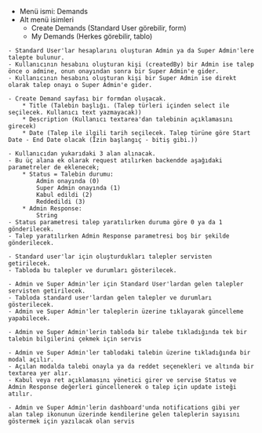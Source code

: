 * Menü ismi: Demands
* Alt menü isimleri
    - Create Demands (Standard User görebilir, form)
    - My Demands (Herkes görebilir, tablo)


<!-- Create Demand -->
    - Standard User'lar hesaplarını oluşturan Admin ya da Super Admin'lere talepte bulunur.
    - Kullanıcının hesabını oluşturan kişi (createdBy) bir Admin ise talep önce o admine, onun onayından sonra bir Super Admin'e gider.
    - Kullanıcının hesabını oluşturan kişi bir Super Admin ise direkt olarak talep onayı o Super Admin'e gider.
    
    - Create Demand sayfası bir formdan oluşacak. 
        * Title (Talebin başlığı. (Talep türleri içinden select ile seçilecek. Kullanıcı text yazmayacak))
        * Description (Kullanıcı textarea'dan talebinin açıklamasını girecek)
        * Date (Talep ile ilgili tarih seçilecek. Talep türüne göre Start Date - End Date olacak (İzin başlangıç - bitiş gibi.))

    - Kullanıcıdan yukarıdaki 3 alan alınacak.
    - Bu üç alana ek olarak request atılırken backendde aşağıdaki parametreler de eklenecek;
        * Status = Talebin durumu:
            Admin onayında (0) 
            Super Admin onayında (1)
            Kabul edildi (2) 
            Reddedildi (3)
        * Admin Response:
            String
    - Status parametresi talep yaratılırken duruma göre 0 ya da 1 gönderilecek.
    - Talep yaratılırken Admin Response parametresi boş bir şekilde gönderilecek.


<!-- Get Demands -->
    - Standard user'lar için oluşturdukları talepler servisten getirilecek.
    - Tabloda bu talepler ve durumları gösterilecek.

    - Admin ve Super Admin'ler için Standard User'lardan gelen talepler servisten getirilecek.
    - Tabloda standard user'lardan gelen talepler ve durumları gösterilecek.
    - Admin ve Super Admin'ler taleplerin üzerine tıklayarak güncelleme yapabilecek.

<!-- Get Demand By ID -->
    - Admin ve Super Admin'lerin tabloda bir talebe tıkladığında tek bir talebin bilgilerini çekmek için servis

<!-- Update Demands -->
    - Admin ve Super Admin'ler tablodaki talebin üzerine tıkladığında bir modal açılır.
    - Açılan modalda talebi onayla ya da reddet seçenekleri ve altında bir textarea yer alır.
    - Kabul veya ret açıklamasını yönetici girer ve servise Status ve Admin Response değerleri güncellenerek o talep için update isteği atılır.


<!-- Get Demands Count -->
    - Admin ve Super Admin'lerin dashboard'unda notifications gibi yer alan talep ikonunun üzerinde kendilerine gelen taleplerin sayısını göstermek için yazılacak olan servis
            
        